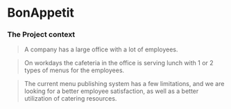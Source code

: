 # BonAppetit

### The Project context

> A company has a large office with a lot of employees.

> On workdays the cafeteria in the office is serving lunch with 1 or 2 types of menus for the employees.

> The current menu publishing system has a few limitations, and we are looking for a better employee satisfaction, as well as a better utilization of catering resources.
